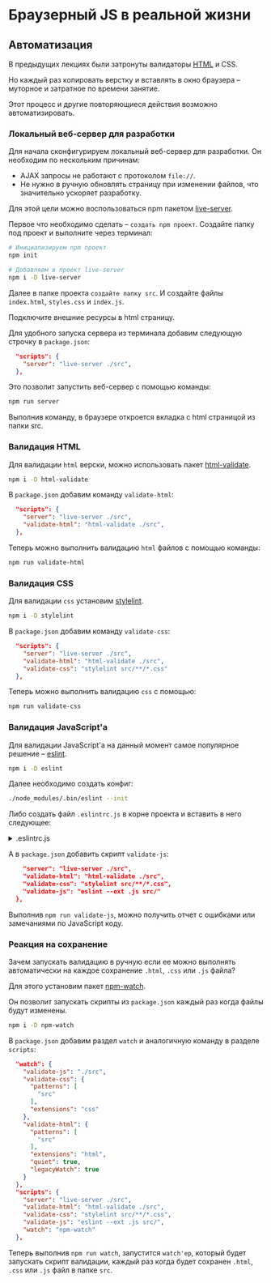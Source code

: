# Браузерный JS в реальной жизни

## Автоматизация

В предыдущих лекциях были затронуты валидаторы [HTML](https://validator.w3.org/) и CSS.

Но каждый раз копировать верстку и вставлять в окно браузера – муторное и затратное по времени занятие.

Этот процесс и другие повторяющиеся действия возможно автоматизировать.

### Локальный веб-сервер для разработки

Для начала сконфигурируем локальный веб-сервер для разработки. Он необходим по нескольким причинам:

- AJAX запросы не работают с протоколом `file://`.
- Не нужно в ручную обновлять страницу при изменении файлов, что значительно ускоряет разработку.

Для этой цели можно воспользоваться npm пакетом [live-server](https://www.npmjs.com/package/live-server).

Первое что необходимо сделать – `создать npm проект`. Создайте папку под проект и  выполните через терминал:

```bash
# Инициализируем npm проект
npm init

# Добавляем в проект live-server
npm i -D live-server
```

Далее в папке проекта `создайте папку src`. И создайте файлы `index.html`, `styles.css` и `index.js`.

Подключите внешние ресурсы в html страницу.

Для удобного запуска сервера из терминала добавим следующую строчку в `package.json`:

```json
  "scripts": {
    "server": "live-server ./src",
  },
```

Это позволит запустить веб-сервер с помощью команды:

```bash
npm run server
```

Выполнив команду, в браузере откроется вкладка с html страницой из папки src.

### Валидация HTML

Для валидации `html` верски, можно использовать пакет [html-validate](https://www.npmjs.com/package/html-validate).

```bash
npm i -D html-validate
```

В `package.json` добавим команду `validate-html`:

```json
  "scripts": {
    "server": "live-server ./src",
    "validate-html": "html-validate ./src",
  },
```

Теперь можно выполнить валидацию `html` файлов с помощью команды:

```bash
npm run validate-html
```

### Валидация CSS

Для валидации `css` установим [stylelint](https://www.npmjs.com/package/stylelint).

```bash
npm i -D stylelint
```

В `package.json` добавим команду `validate-css`:

```json
  "scripts": {
    "server": "live-server ./src",
    "validate-html": "html-validate ./src",
    "validate-css": "stylelint src/**/*.css"
  },
```

Теперь можно выполнить валидацию `css` с помощью:

```bash
npm run validate-css
```

### Валидация JavaScript'а

Для валидации JavaScript'а на данный момент самое популярное решение – [eslint](https://www.npmjs.com/package/eslint).

```bash
npm i -D eslint
```

Далее необходимо создать конфиг:

```bash
./node_modules/.bin/eslint --init
```

Либо создать файл `.eslintrc.js` в корне проекта и вставить в него следующее:

<details>
  <summary>.eslintrc.js</summary>

  ```javascript
  module.exports = {
    'env': {
        'browser': true,
        'es6': true
    },
    'extends': 'eslint:recommended',
    'globals': {
        'Atomics': 'readonly',
        'SharedArrayBuffer': 'readonly'
    },
    'parserOptions': {
        'ecmaVersion': 2018,
        'sourceType': 'module'
    },
    'rules': {
        'indent': [
            'error',
            2
        ],
        'linebreak-style': [
            'error',
            'unix'
        ],
        'quotes': [
            'error',
            'single'
        ],
        'semi': [
            'error',
            'always'
        ]
    }
  };
  ```
  
</details>

А в `package.json` добавить скрипт `validate-js`:

```json
    "server": "live-server ./src",
    "validate-html": "html-validate ./src",
    "validate-css": "stylelint src/**/*.css",
    "validate-js": "eslint --ext .js src/"
  },
```

Выполнив `npm run validate-js`, можно получить отчет с ошибками или замечаниями по JavaScript коду.

### Реакция на сохранение

Зачем запускать валидацию в ручную если ее можно выполнять автоматически на каждое сохранение `.html`, `.css` или `.js` файла?

Для этого установим пакет [npm-watch](https://www.npmjs.com/package/npm-watch).

Он позволит запускать скрипты из `package.json` каждый раз когда файлы будут изменены.

```bash
npm i -D npm-watch
```

В `package.json` добавим раздел `watch` и аналогичную команду в разделе `scripts`:

```json
  "watch": {
    "validate-js": "./src",
    "validate-css": {
      "patterns": [
        "src"
      ],
      "extensions": "css"
    },
    "validate-html": {
      "patterns": [
        "src"
      ],
      "extensions": "html",
      "quiet": true,
      "legacyWatch": true
    }
  },
  "scripts": {
    "server": "live-server ./src",
    "validate-html": "html-validate ./src",
    "validate-css": "stylelint src/**/*.css",
    "validate-js": "eslint --ext .js src/",
    "watch": "npm-watch"
  },
```

Теперь выполнив `npm run watch`, запустится `watch'ер`, который будет запускать скрипт валидации, каждый раз когда будет сохранен `.html`, `.css` или `.js` файл в папке `src`.
